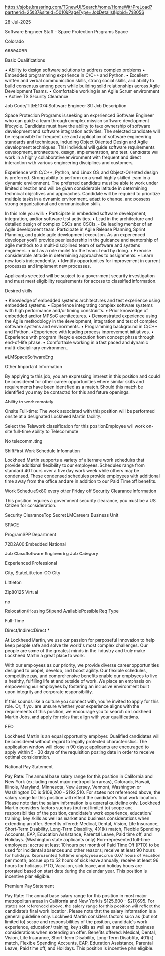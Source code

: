 https://sjobs.brassring.com/TGnewUI/Search/home/HomeWithPreLoad?partnerid=25037&siteid=5010&PageType=JobDetails&jobid=798056

28-Jul-2025

Software Engineer Staff - Space Protection Programs
Space

Colorado

698940BR

Basic Qualifications

• Ability to design software solutions to address complex problems
• Embedded programming experience in C/C++ and Python.
• Excellent written and verbal communication skills, strong social skills, and ability to build consensus among peers while building solid relationships across Agile Development Teams.
• Comfortable working in an Agile Scrum environment
• Active TS Security Clearance

Job Code/TitleE1074:Software Engineer Stf
Job Description

Space Protection Programs is seeking an experienced Software Engineer who can guide a team through complex mission software development lifecycle. Candidate must have the ability to take ownership of software development and software integration activities. The selected candidate will be responsible for frequent use and application of software engineering standards and techniques, including Object Oriented Design and Agile development techniques. This individual will guide software requirements development, architecture, design, implementation, and test. Candidate will work in a highly collaborative environment with frequent and direct interaction with various engineering disciplines and customers.

Experience with C/C++, Python, and Linux OS, and Object-Oriented design is preferred. Strong ability to perform on a small highly skilled team in a dynamic environment. The preferred candidate must be able to work under limited direction and will be given considerable latitude in determining technical objectives and approaches. Candidate will be required to prioritize multiple tasks in a dynamic environment, adapt to change, and possess strong organizational and communication skills.

In this role you will:
• Participate in embedded software development, integration, and/or software test activities.
• Lead in the architecture and detailed design of complex CSCs and CSCIs.
• Be leading member of an Agile development team. Participate in Agile Release Planning, Sprint Planning, and guide agile development execution. As an experienced developer you'll provide peer leadership in the guidance and mentorship of agile methods to a multi-disciplined team of software and systems engineers.
• Act as a role model for the team. Lead by doing.
• Exercise considerable latitude in determining approaches to assignments.
• Learn new tools independently.
• Identify opportunities for improvement in current processes and implement new processes.

Applicants selected will be subject to a government security investigation and must meet eligibility requirements for access to classified information.

Desired skills

• Knowledge of embedded systems architectures and test experience using embedded systems.
• Experience integrating complex software systems with high performance and/or timing constraints.
• Prior knowledge of embedded and/or MPSoC architectures.
• Demonstrated experience using the Agile methodology in the development, integration and test of complex software systems and environments.
• Programming background in C/C++ and Python.
• Experience with leading process improvement initiatives.
• Experience with program lifecycle execution from concept phase through end-of-life phase.
• Comfortable working in a fast paced and dynamic multi-disciplinary environment.

#LMSpaceSoftwareEng

Other Important Information

By applying to this job, you are expressing interest in this position and could be considered for other career opportunities where similar skills and requirements have been identified as a match. Should this match be identified you may be contacted for this and future openings.

Ability to work remotely

Onsite Full-time: The work associated with this position will be performed onsite at a designated Lockheed Martin facility.

Select the Telework classification for this positionEmployee will work on-site full-time
Ability to Telecommute

No telecommuting

ShiftFirst
Work Schedule Information

Lockheed Martin supports a variety of alternate work schedules that provide additional flexibility to our employees. Schedules range from standard 40 hours over a five day work week while others may be condensed. These condensed schedules provide employees with additional time away from the office and are in addition to our Paid Time off benefits.

Work Schedule9x80 every other Friday off
Security Clearance Information

This position requires a government security clearance, you must be a US Citizen for consideration.

Security ClearanceTop Secret
LMCareers Business Unit

SPACE

ProgramSPP
Department

72D2A00:Embedded National

Job ClassSoftware Engineering
Job Category

Experienced Professional

City, StateLittleton-CO
City

Littleton

Zip80125
Virtual

no

Relocation/Housing Stipend AvailablePossible
Req Type

Full-Time

Direct/IndirectDirect
*

At Lockheed Martin, we use our passion for purposeful innovation to help keep people safe and solve the world's most complex challenges. Our people are some of the greatest minds in the industry and truly make Lockheed Martin a great place to work.

With our employees as our priority, we provide diverse career opportunities designed to propel, develop, and boost agility. Our flexible schedules, competitive pay, and comprehensive benefits enable our employees to live a healthy, fulfilling life at and outside of work. We place an emphasis on empowering our employees by fostering an inclusive environment built upon integrity and corporate responsibility.

If this sounds like a culture you connect with, you’re invited to apply for this role. Or, if you are unsure whether your experience aligns with the requirements of this position, we encourage you to search on Lockheed Martin Jobs, and apply for roles that align with your qualifications.

EEO

Lockheed Martin is an equal opportunity employer. Qualified candidates will be considered without regard to legally protected characteristics.
The application window will close in 90 days; applicants are encouraged to apply within 5 - 30 days of the requisition posting date in order to receive optimal consideration.

National Pay Statement

Pay Rate: The annual base salary range for this position in California and New York (excluding most major metropolitan areas), Colorado, Hawaii, Illinois, Maryland, Minnesota, New Jersey, Vermont, Washington or Washington DC is $109,200 - $192,510. For states not referenced above, the salary range for this position will reflect the candidate’s final work location. Please note that the salary information is a general guideline only. Lockheed Martin considers factors such as (but not limited to) scope and responsibilities of the position, candidate's work experience, education/ training, key skills as well as market and business considerations when extending an offer. Benefits offered: Medical, Dental, Vision, Life Insurance, Short-Term Disability, Long-Term Disability, 401(k) match, Flexible Spending Accounts, EAP, Education Assistance, Parental Leave, Paid time off, and Holidays. (Washington state applicants only) Non-represented full-time employees: accrue at least 10 hours per month of Paid Time Off (PTO) to be used for incidental absences and other reasons; receive at least 90 hours for holidays. Represented full time employees accrue 6.67 hours of Vacation per month; accrue up to 52 hours of sick leave annually; receive at least 96 hours for holidays. PTO, Vacation, sick leave, and holiday hours are prorated based on start date during the calendar year. This position is incentive plan eligible.

Premium Pay Statement

Pay Rate: The annual base salary range for this position in most major metropolitan areas in California and New York is $125,600 - $217,695. For states not referenced above, the salary range for this position will reflect the candidate’s final work location. Please note that the salary information is a general guideline only. Lockheed Martin considers factors such as (but not limited to) scope and responsibilities of the position, candidate's work experience, education/ training, key skills as well as market and business considerations when extending an offer. Benefits offered: Medical, Dental, Vision, Life Insurance, Short-Term Disability, Long-Term Disability, 401(k) match, Flexible Spending Accounts, EAP, Education Assistance, Parental Leave, Paid time off, and Holidays. This position is incentive plan eligible.